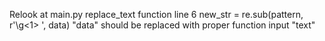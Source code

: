 Relook at main.py replace_text function line 6
new_str = re.sub(pattern, r'\g<1> ', data) "data" should be replaced with proper function input "text"
